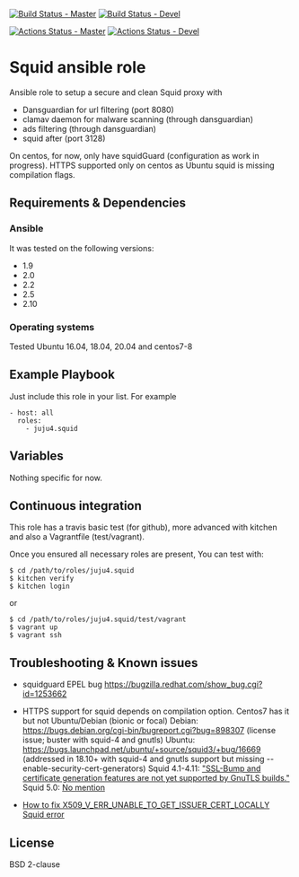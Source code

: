 [![Build Status - Master](https://travis-ci.org/juju4/ansible-squid.svg?branch=master)](https://travis-ci.org/juju4/ansible-squid)
[![Build Status - Devel](https://travis-ci.org/juju4/ansible-squid.svg?branch=devel)](https://travis-ci.org/juju4/ansible-squid/branches)

[![Actions Status - Master](https://github.com/juju4/ansible-squid/workflows/AnsibleCI/badge.svg)](https://github.com/juju4/ansible-squid/actions?query=branch%3Amaster)
[![Actions Status - Devel](https://github.com/juju4/ansible-squid/workflows/AnsibleCI/badge.svg?branch=devel)](https://github.com/juju4/ansible-squid/actions?query=branch%3Adevel)

# Squid ansible role

Ansible role to setup a secure and clean Squid proxy with
* Dansguardian for url filtering (port 8080)
* clamav daemon for malware scanning (through dansguardian)
* ads filtering (through dansguardian)
* squid after (port 3128)

On centos, for now, only have squidGuard (configuration as work in progress).
HTTPS supported only on centos as Ubuntu squid is missing compilation flags.

## Requirements & Dependencies

### Ansible
It was tested on the following versions:
 * 1.9
 * 2.0
 * 2.2
 * 2.5
 * 2.10

### Operating systems

Tested Ubuntu 16.04, 18.04, 20.04 and centos7-8

## Example Playbook

Just include this role in your list.
For example

```
- host: all
  roles:
    - juju4.squid
```

## Variables

Nothing specific for now.

## Continuous integration

This role has a travis basic test (for github), more advanced with kitchen and also a Vagrantfile (test/vagrant).

Once you ensured all necessary roles are present, You can test with:
```
$ cd /path/to/roles/juju4.squid
$ kitchen verify
$ kitchen login
```
or
```
$ cd /path/to/roles/juju4.squid/test/vagrant
$ vagrant up
$ vagrant ssh
```

## Troubleshooting & Known issues

* squidguard EPEL bug
https://bugzilla.redhat.com/show_bug.cgi?id=1253662

* HTTPS support for squid depends on compilation option. Centos7 has it but not Ubuntu/Debian (bionic or focal)
Debian: https://bugs.debian.org/cgi-bin/bugreport.cgi?bug=898307 (license issue; buster with squid-4 and gnutls)
Ubuntu: https://bugs.launchpad.net/ubuntu/+source/squid3/+bug/16669 (addressed in 18.10+ with squid-4 and gnutls support but missing --enable-security-cert-generators)
Squid 4.1-4.11: ["SSL-Bump and certificate generation features are not yet supported by GnuTLS builds."](http://www.squid-cache.org/Versions/v4/RELEASENOTES.html#ss2.8)
Squid 5.0: [No mention](https://github.com/squid-cache/squid/blob/master/ChangeLog)

* [How to fix X509_V_ERR_UNABLE_TO_GET_ISSUER_CERT_LOCALLY Squid error](https://docs.diladele.com/faq/squid/fix_unable_to_get_issuer_cert_locally.html)

## License

BSD 2-clause
